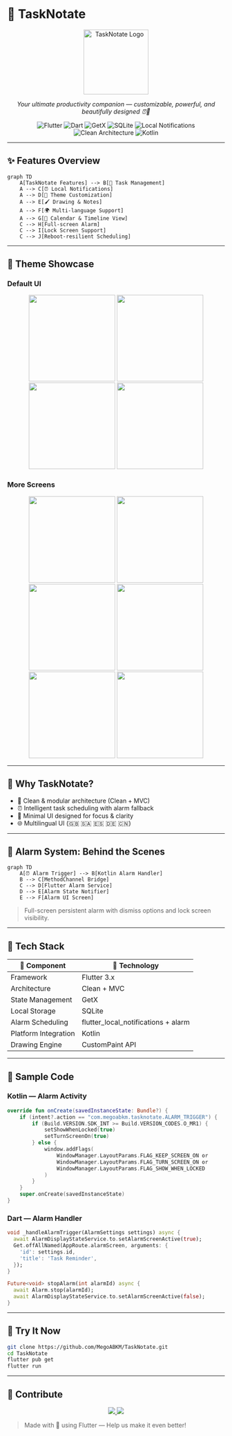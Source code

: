 # 🚀 TaskNotate

<p align="center">
  <img src="https://github.com/user-attachments/assets/c1ea1b69-76ea-4e86-9a35-c5393a96cd78" alt="TaskNotate Logo" width="150">
</p>

<p align="center"><em>Your ultimate productivity companion — customizable, powerful, and beautifully designed ⏰📝</em></p>

<div align="center">

![Flutter](https://img.shields.io/badge/Flutter-3.x-blue?style=for-the-badge&logo=flutter)
![Dart](https://img.shields.io/badge/Dart-3.x-0175C2?style=for-the-badge&logo=dart)
![GetX](https://img.shields.io/badge/GetX-State%20Management-orange?style=for-the-badge)
![SQLite](https://img.shields.io/badge/SQLite-Embedded%20DB-003B57?style=for-the-badge&logo=sqlite)
![Local Notifications](https://img.shields.io/badge/Notifications-Local-blueviolet?style=for-the-badge&logo=bell)
![Clean Architecture](https://img.shields.io/badge/Architecture-Clean-green?style=for-the-badge)
![Kotlin](https://img.shields.io/badge/Kotlin-Android%20Native-7F52FF?style=for-the-badge&logo=kotlin)

</div>

---

## ✨ Features Overview

```mermaid
graph TD
    A[TaskNotate Features] --> B[🎯 Task Management]
    A --> C[⏰ Local Notifications]
    A --> D[🎨 Theme Customization]
    A --> E[🖌 Drawing & Notes]
    A --> F[🌍 Multi-language Support]
    A --> G[📅 Calendar & Timeline View]
    C --> H[Full-screen Alarm]
    C --> I[Lock Screen Support]
    C --> J[Reboot-resilient Scheduling]
```

---

## 🌈 Theme Showcase

### Default UI
<p align="center">
  <img src="https://github.com/user-attachments/assets/2c93d080-c4d7-4c56-9634-e00ca499894f" width="200">
  <img src="https://github.com/user-attachments/assets/bf83d76b-938c-4f65-9143-7d7159069337" width="200">
  <img src="https://github.com/user-attachments/assets/aa6804c6-f52f-4f94-9671-1ec1395f2195" width="200">
  <img src="https://github.com/user-attachments/assets/424a0979-e330-4cae-b7ea-f02fdc9459c3" width="200">
</p>

### More Screens
<p align="center">
  <img src="https://github.com/user-attachments/assets/fcf52824-5c8a-44a8-aa89-e18965c942b8" width="200">
  <img src="https://github.com/user-attachments/assets/308f7161-9d8f-44d8-9043-f1041d4a7b4c" width="200">
  <img src="https://github.com/user-attachments/assets/d9b499b4-6892-42c4-beb1-4744cd569459" width="200">
  <img src="https://github.com/user-attachments/assets/12cd8a00-601a-4d55-a7a8-0fe83dd9e052" width="200">
  <img src="https://github.com/user-attachments/assets/63be5816-b264-44ff-83ac-93909f3e8612" width="200">
  <img src="https://github.com/user-attachments/assets/9d8381e8-c85c-4cd2-b1d7-e1c9f636f5a1" width="200">
</p>

---

## 🧠 Why TaskNotate?

- 🚀 Clean & modular architecture (Clean + MVC)
- ⏰ Intelligent task scheduling with alarm fallback
- 🎨 Minimal UI designed for focus & clarity
- 🌐 Multilingual UI (🇬🇧 🇸🇦 🇪🇸 🇩🇪 🇨🇳)

---

## 🔔 Alarm System: Behind the Scenes

```mermaid
graph TD
    A[⏰ Alarm Trigger] --> B[Kotlin Alarm Handler]
    B --> C[MethodChannel Bridge]
    C --> D[Flutter Alarm Service]
    D --> E[Alarm State Notifier]
    E --> F[Alarm UI Screen]
```

> Full-screen persistent alarm with dismiss options and lock screen visibility.

---

## 🧱 Tech Stack

| 🔧 Component         | 🚀 Technology                   |
|----------------------|-------------------------------|
| Framework            | Flutter 3.x                   |
| Architecture         | Clean + MVC                   |
| State Management     | GetX                          |
| Local Storage        | SQLite                        |
| Alarm Scheduling     | flutter_local_notifications + alarm |
| Platform Integration | Kotlin                        |
| Drawing Engine       | CustomPaint API               |

---

## 🔁 Sample Code

### Kotlin — Alarm Activity

```kotlin
override fun onCreate(savedInstanceState: Bundle?) {
    if (intent?.action == "com.megoabkm.tasknotate.ALARM_TRIGGER") {
        if (Build.VERSION.SDK_INT >= Build.VERSION_CODES.O_MR1) {
            setShowWhenLocked(true)
            setTurnScreenOn(true)
        } else {
            window.addFlags(
                WindowManager.LayoutParams.FLAG_KEEP_SCREEN_ON or
                WindowManager.LayoutParams.FLAG_TURN_SCREEN_ON or
                WindowManager.LayoutParams.FLAG_SHOW_WHEN_LOCKED
            )
        }
    }
    super.onCreate(savedInstanceState)
}
```

### Dart — Alarm Handler

```dart
void _handleAlarmTrigger(AlarmSettings settings) async {
  await AlarmDisplayStateService.to.setAlarmScreenActive(true);
  Get.offAllNamed(AppRoute.alarmScreen, arguments: {
    'id': settings.id,
    'title': 'Task Reminder',
  });
}

Future<void> stopAlarm(int alarmId) async {
  await Alarm.stop(alarmId);
  await AlarmDisplayStateService.to.setAlarmScreenActive(false);
}
```

---

## 🧪 Try It Now

```bash
git clone https://github.com/MegoABKM/TaskNotate.git
cd TaskNotate
flutter pub get
flutter run
```

---

## 🤝 Contribute

<p align="center">
  <a href="https://github.com/MegoABKM/TaskNotate/pulls">
    <img src="https://img.shields.io/badge/PRs-Welcome-brightgreen.svg?style=for-the-badge">
  </a>
  <a href="https://github.com/MegoABKM/TaskNotate/blob/main/LICENSE">
    <img src="https://img.shields.io/badge/License-MIT-blue.svg?style=for-the-badge">
  </a>
</p>

> Made with 💙 using Flutter — Help us make it even better!
